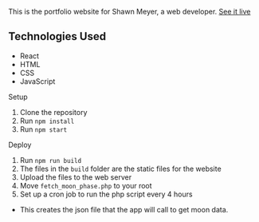 This is the portfolio website for Shawn Meyer, a web developer.
[See it live](https://shawnrbmeyer.com)

## Technologies Used

- React
- HTML
- CSS
- JavaScript

Setup

1. Clone the repository
2. Run `npm install`
3. Run `npm start`

Deploy

1. Run `npm run build`
2. The files in the `build` folder are the static files for the website
3. Upload the files to the web server
4. Move `fetch_moon_phase.php` to your root
5. Set up a cron job to run the php script every 4 hours
  -  This creates the json file that the app will call to get moon data.

